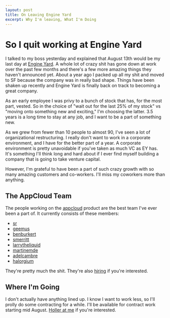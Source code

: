 ```yaml
---
layout: post
title: On Leaving Engine Yard
excerpt: Why I'm leaving, What I'm Doing
---
```


So I quit working at Engine Yard
================================

I talked to my boss yesterday and explained that August 13th would be my last
day at [Engine Yard].  A whole lot of crazy shit has gone down at work over the
past few months and there's a few more amazing things they haven't announced
yet.  About a year ago I packed up all my shit and moved to SF because the
company was in really bad shape.  Things have been shaken up recently and
Engine Yard is finally back on track to becoming a great company.

As an early employee I was privy to a bunch of stock that has, for the most
part, vested.  So in the choice of "wait out for the last 25% of my stock" vs
"moving onto something new and exciting," I'm choosing the latter.  3.5 years
is a long time to stay at any job, and I want to be a part of something new.

As we grew from fewer than 10 people to almost 90, I've seen a lot of
organizational restructuring.  I really don't want to work in a corporate
environment, and I have for the better part of a year.  A corporate environment
is pretty unavoidable if you've taken as much VC as EY has.  It's something
I'll think long and hard about if I ever find myself building a company that is
going to take venture capital.

However, I'm grateful to have been a part of such crazy growth with so many
amazing customers and co-workers.  I'll miss my coworkers more than anything.

The AppCloud Team
-----------------

The people working on the [appcloud] product are the best team I've ever been a
part of.  It currently consists of these members:

* [sr]
* [geemus]
* [benburkert]
* [smerritt]
* [larrytheliquid]
* [martinemde]
* [adelcambre]
* [halorgium]

They're pretty much the shit.  They're also [hiring] if you're interested.

Where I'm Going
---------------

I don't actually have anything lined up.  I know I want to work less, so I'll
prolly do some contracting for a while.  I'll be available for contract work
starting mid August.  [Holler at me] if you're interested.

[sr]: http://github.com/sr
[hiring]: http://www.engineyard.com/company/careers/ruby-engineers
[geemus]: http://github.com/geemus
[appcloud]: http://www.engineyard.com/products/appcloud
[smerritt]: http://github.com/smerritt
[halorgium]: http://github.com/halorgium
[martinemde]: http://github.com/martinemde
[adelcambre]: http://github.com/adelcambre
[benburkert]: http://github.com/benburkert
[Engine Yard]: http://engineyard.com
[holler at me]: mailto:atmos@atmos.org
[larrytheliquid]: http://github.com/larrytheliquid
